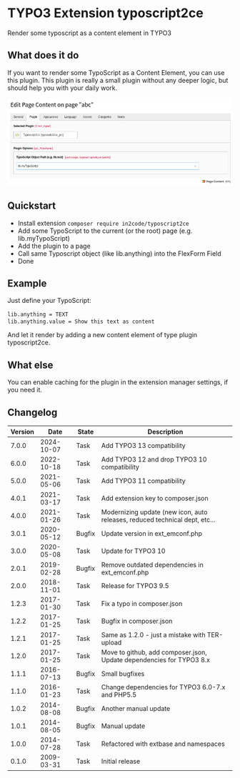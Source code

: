 # TYPO3 Extension typoscript2ce
Render some typoscript as a content element in TYPO3


## What does it do

If you want to render some TypoScript as a Content Element, you can use this plugin.
This plugin is really a small plugin without any deeper logic, but should help you with your daily work.

![Plugin example](Documentation/Images/screenshot_backend_tt_content.png "Example plugin")


## Quickstart

- Install extension `composer require in2code/typoscript2ce`
- Add some TypoScript to the current (or the root) page (e.g. lib.myTypoScript)
- Add the plugin to a page
- Call same Typoscript object (like lib.anything) into the FlexForm Field
- Done


## Example

Just define your TypoScript: 

```
lib.anything = TEXT
lib.anything.value = Show this text as content
```

And let it render by adding a new content element of type plugin typoscript2ce.


## What else

You can enable caching for the plugin in the extension manager settings, if you need it.

## Changelog

| Version | Date       | State  | Description                                                                 |
|---------|------------|--------|-----------------------------------------------------------------------------|
| 7.0.0   | 2024-10-07 | Task   | Add TYPO3 13 compatibility                                                  |
| 6.0.0   | 2022-10-18 | Task   | Add TYPO3 12 and drop TYPO3 10 compatibility                                |
| 5.0.0   | 2021-05-06 | Task   | Add TYPO3 11 compatibility                                                  |
| 4.0.1   | 2021-03-17 | Task   | Add extension key to composer.json                                          |
| 4.0.0   | 2021-01-26 | Task   | Modernizing update (new icon, auto releases, reduced technical dept, etc... |
| 3.0.1   | 2020-05-12 | Bugfix | Update version in ext_emconf.php                                            |
| 3.0.0   | 2020-05-08 | Task   | Update for TYPO3 10                                                         |
| 2.0.1   | 2019-02-28 | Bugfix | Remove outdated dependencies in ext_emconf.php                              |
| 2.0.0   | 2018-11-01 | Task   | Release for TYPO3 9.5                                                       |
| 1.2.3   | 2017-01-30 | Task   | Fix a typo in composer.json                                                 |
| 1.2.2   | 2017-01-25 | Task   | Bugfix in composer.json                                                     |
| 1.2.1   | 2017-01-25 | Task   | Same as 1.2.0 - just a mistake with TER-upload                              |
| 1.2.0   | 2017-01-25 | Task   | Move to github, add composer.json, Update dependencies for TYPO3 8.x        |
| 1.1.1   | 2016-07-13 | Bugfix | Small bugfixes                                                              |
| 1.1.0   | 2016-01-23 | Task   | Change dependencies for TYPO3 6.0-7.x and PHP5.5                            |
| 1.0.2   | 2014-08-08 | Bugfix | Another manual update                                                       |
| 1.0.1   | 2014-08-05 | Bugfix | Manual update                                                               |
| 1.0.0   | 2014-07-28 | Task   | Refactored with extbase and namespaces                                      |
| 0.1.0   | 2009-03-31 | Task   | Initial release                                                             |
